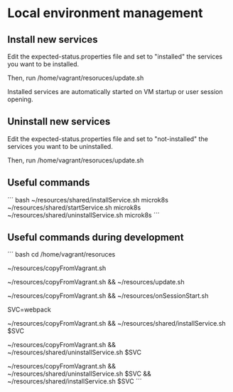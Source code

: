 # Local environment management

## Install new services

Edit the expected-status.properties file and set to "installed" the services you want to be installed.

Then, run /home/vagrant/resoruces/update.sh

Installed services are automatically started on VM startup or user session opening.

## Uninstall new services

Edit the expected-status.properties file and set to "not-installed" the services you want to be uninstalled.

Then, run /home/vagrant/resoruces/update.sh

## Useful commands
´´´ bash
~/resources/shared/installService.sh microk8s
~/resources/shared/startService.sh microk8s
~/resources/shared/uninstallService.sh microk8s
´´´

## Useful commands during development
´´´ bash
cd /home/vagrant/resoruces

~/resources/copyFromVagrant.sh

~/resources/copyFromVagrant.sh && ~/resources/update.sh

~/resources/copyFromVagrant.sh && ~/resources/onSessionStart.sh

SVC=webpack

~/resources/copyFromVagrant.sh && ~/resources/shared/installService.sh $SVC

~/resources/copyFromVagrant.sh && ~/resources/shared/uninstallService.sh $SVC

~/resources/copyFromVagrant.sh && ~/resources/shared/uninstallService.sh $SVC && ~/resources/shared/installService.sh $SVC
´´´
